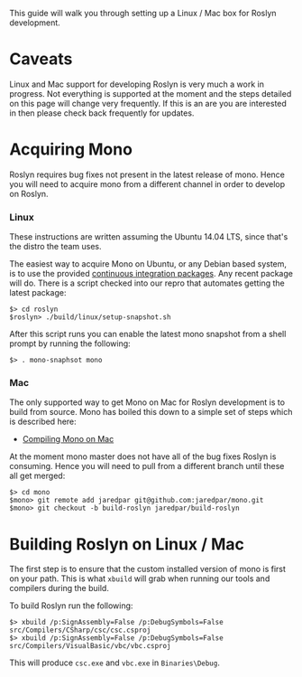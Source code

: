 This guide will walk you through setting up a Linux / Mac box for Roslyn development.  

# Caveats

Linux and Mac support for developing Roslyn is very much a work in progress.  Not everything is supported at the moment and the steps detailed on this page will change very frequently.  If this is an are you are interested in then please check back frequently for updates. 

# Acquiring Mono 

Roslyn requires bug fixes not present in the latest release of mono.  Hence you will need to acquire mono from a different channel in order to develop on Roslyn.

### Linux

These instructions are written assuming the Ubuntu 14.04 LTS, since that's the distro the team uses.

The easiest way to acquire Mono on Ubuntu, or any Debian based system, is to use the provided [continuous integration packages](http://www.mono-project.com/docs/getting-started/install/linux/ci-packages).  Any recent package will do.  There is a script checked into our repro that automates getting the latest package:

```
$> cd roslyn
$roslyn> ./build/linux/setup-snapshot.sh
```

After this script runs you can enable the latest mono snapshot from a shell prompt by running the following:

```
$> . mono-snaphsot mono
```

### Mac

The only supported way to get Mono on Mac for Roslyn development is to build from source.  Mono has boiled this down to a simple set of steps which is described here:

- [Compiling Mono on Mac](http://www.mono-project.com/docs/compiling-mono/mac/#building-mono-from-a-git-source-code-checkout)

At the moment mono master does not have all of the bug fixes Roslyn is consuming.  Hence you will need to pull from a different branch until these all get merged:

``` 
$> cd mono
$mono> git remote add jaredpar git@github.com:jaredpar/mono.git
$mono> git checkout -b build-roslyn jaredpar/build-roslyn
```

# Building Roslyn on Linux / Mac 

The first step is to ensure that the custom installed version of mono is first on your path.  This is what `xbuild` will grab when running our tools and compilers during the build.  

To build Roslyn run the following:

```
$> xbuild /p:SignAssembly=False /p:DebugSymbols=False src/Compilers/CSharp/csc/csc.csproj
$> xbuild /p:SignAssembly=False /p:DebugSymbols=False src/Compilers/VisualBasic/vbc/vbc.csproj
```

This will produce `csc.exe` and `vbc.exe` in `Binaries\Debug`.  
